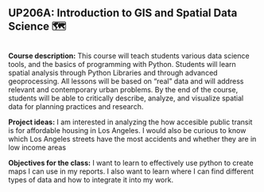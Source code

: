 ## UP206A: Introduction to GIS and Spatial Data Science :world_map: <h2> 

**Course description:**
This course will teach students various data science tools, and the basics of programming with Python. Students will learn spatial analysis through Python Libraries and through advanced geoprocessing. All lessons will be based on “real” data and will address relevant and contemporary urban problems. By the end of the course, students will be able to critically describe, analyze, and visualize spatial data for planning practices and research.


**Project ideas:**
I am interested in analyzing the how accesible public transit is for affordable housing in Los Angeles. 
I would also be curious to know which Los Angeles streets have the most accidents and whether they are in low income areas


**Objectives for the class:**
I want to learn to effectively use python to create maps I can use in my reports. I also want to learn where I can find different types of data and how to integrate it into my work. 

